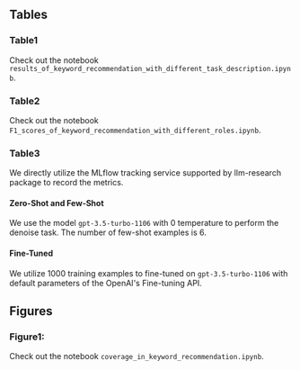 ## Tables
### Table1
Check out the notebook `results_of_keyword_recommendation_with_different_task_description.ipynb`.

### Table2
Check out the notebook `F1_scores_of_keyword_recommendation_with_different_roles.ipynb`.

### Table3
We directly utilize the MLflow tracking service supported by llm-research package to record the metrics.

#### Zero-Shot and Few-Shot
We use the model `gpt-3.5-turbo-1106` with 0 temperature to perform the denoise task. The number of few-shot examples is 6.

#### Fine-Tuned
We utilize 1000 training examples to fine-tuned on `gpt-3.5-turbo-1106` with default parameters of the OpenAI's Fine-tuning API.


## Figures
### Figure1: 
Check out the notebook `coverage_in_keyword_recommendation.ipynb`.